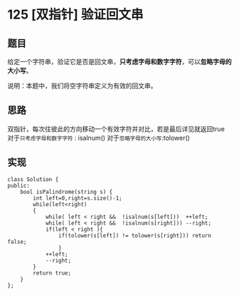 # 125 [双指针] 验证回文串
## 题目
给定一个字符串，验证它是否是回文串，**只考虑字母和数字字符**，可以**忽略字母的大小写**。

说明：本题中，我们将空字符串定义为有效的回文串。
## 思路
双指针，每次往彼此的方向移动一个有效字符并对比，若是最后详见就返回true
对于`只考虑字母和数字字符` : isalnum()
对于`忽略字母的大小写`:tolower()

## 实现
```
class Solution {
public: 
    bool isPalindrome(string s) {
        int left=0,right=s.size()-1;
        while(left<right)
        {
            while( left < right &&  !isalnum(s[left]))  ++left;
            while( left < right &&  !isalnum(s[right])) --right;
            if(left < right ){
                if(tolower(s[left]) != tolower(s[right])) return false;
                }
            ++left;
            --right;
        }
        return true;
    }
};
```

